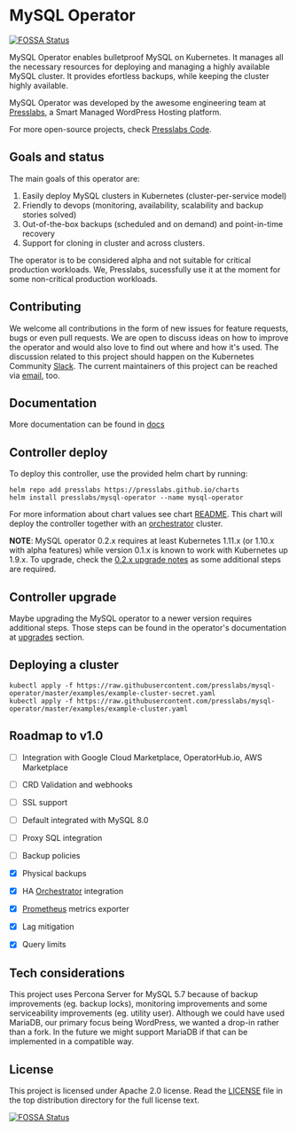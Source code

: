 # MySQL Operator
[![FOSSA Status](https://app.fossa.io/api/projects/git%2Bgithub.com%2Fpresslabs%2Fmysql-operator.svg?type=shield)](https://app.fossa.io/projects/git%2Bgithub.com%2Fpresslabs%2Fmysql-operator?ref=badge_shield)


MySQL Operator enables bulletproof MySQL on Kubernetes. It manages all the necessary resources for deploying and managing a highly available MySQL cluster. It provides efortless backups, while keeping the cluster highly available.

MySQL Operator was developed by the awesome engineering team at [Presslabs](https://www.presslabs.com/), a Smart Managed WordPress Hosting platform.

For more open-source projects, check [Presslabs Code](https://www.presslabs.com/code/).

## Goals and status

The main goals of this operator are:

 1. Easily deploy MySQL clusters in Kubernetes (cluster-per-service model)
 2. Friendly to devops (monitoring, availability, scalability and backup stories solved)
 3. Out-of-the-box backups (scheduled and on demand) and point-in-time recovery
 4. Support for cloning in cluster and across clusters.

The operator is to be considered alpha and not suitable for critical production workloads. We, Presslabs, sucessfully use it at the moment for some non-critical production workloads.

## Contributing

We welcome all contributions in the form of new issues for feature requests, bugs or even pull requests. We are open to discuss ideas on how to improve the operator and would also love to find out where and how it's used. The discussion related to this project should happen on the Kubernetes Community [Slack](https://kubernetes.slack.com/messages/CEKQXFR0E/). The current maintainers of this project can be reached via [email](mailto:ping@presslabs.com), too.

## Documentation

More documentation can be found in [docs](docs/README.md)

## Controller deploy

To deploy this controller, use the provided helm chart by running:

```shell
helm repo add presslabs https://presslabs.github.io/charts
helm install presslabs/mysql-operator --name mysql-operator
```

For more information about chart values see chart [README](hack/charts/mysql-operator/README.md). This chart will deploy the controller together with an [orchestrator](https://github.com/github/orchestrator) cluster.

__NOTE__: MySQL operator 0.2.x requires at least Kubernetes 1.11.x (or 1.10.x with alpha features) while version 0.1.x is known to work with Kubernetes up 1.9.x. To upgrade, check the [0.2.x upgrade notes](#v02x-upgrade) as some additional steps are required.

## Controller upgrade

Maybe upgrading the MySQL operator to a newer version requires additional steps. Those steps can be found in the operator's documentation at [upgrades](docs/operator-upgrades.md) section.

## Deploying a cluster


```shell
kubectl apply -f https://raw.githubusercontent.com/presslabs/mysql-operator/master/examples/example-cluster-secret.yaml
kubectl apply -f https://raw.githubusercontent.com/presslabs/mysql-operator/master/examples/example-cluster.yaml
```

## Roadmap to v1.0 
 - [ ] Integration with Google Cloud Marketplace, OperatorHub.io, AWS Marketplace
 - [ ] CRD Validation and webhooks
 - [ ] SSL support
 - [ ] Default integrated with MySQL 8.0
 - [ ] Proxy SQL integration
 - [ ] Backup policies
 - [x] Physical backups
 - [x] HA [Orchestrator](https://github.com/github/orchestrator) integration 
 - [x] [Prometheus](https://github.com/prometheus/prometheus) metrics exporter
 - [x] Lag mitigation
 - [x] Query limits
 

## Tech considerations

This project uses Percona Server for MySQL 5.7 because of backup improvements (eg. backup locks), monitoring improvements and some serviceability improvements (eg. utility user). Although we could have used MariaDB, our primary focus being WordPress, we wanted a drop-in rather than a fork. In the future we might support MariaDB if that can be implemented in a compatible way.

## License

This project is licensed under Apache 2.0 license. Read the [LICENSE](LICENSE) file in the top distribution directory for the full license text.


[![FOSSA Status](https://app.fossa.io/api/projects/git%2Bgithub.com%2Fpresslabs%2Fmysql-operator.svg?type=large)](https://app.fossa.io/projects/git%2Bgithub.com%2Fpresslabs%2Fmysql-operator?ref=badge_large)